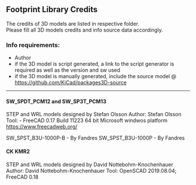## Footprint Library Credits

The credits of 3D models are listed in respective folder.  
Please fill all 3D models credits and info source data accordingly.  

### Info requirements:
- Author
- if the 3D model is script generated, a link to the script generator is required as well as the version and sw used
- if the 3D model is manually generated, include the source model @ https://github.com/KiCad/packages3D-source

<hr>  

#### SW_SPDT_PCM12 and SW_SP3T_PCM13
STEP and WRL models designed by Stefan Olsson
Author:	Stefan Olsson
Tool:	- FreeCAD 0.17 Build 11223 64 bit Microsoft windwos platform https://www.freecadweb.org/



SW_SPST_B3U-1000P-B - By Fandres
SW_SPST_B3U-1000P 	- By Fandres


#### CK KMR2
STEP and WRL models designed by David Nottebohm-Knochenhauer
Author:	David Nottebohm-Knochenhauer
Tool: OpenSCAD 2019.08.04; FreeCAD 0.18
